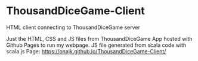 # ThousandDiceGame-Client
HTML client connecting to ThousandDiceGame server

Just the HTML, CSS and JS files from ThousandDiceGame App hosted with Github Pages to run my webpage.
JS file generated from scala code with scala.js
Page: https://onajk.github.io/ThousandDiceGame-Client/
